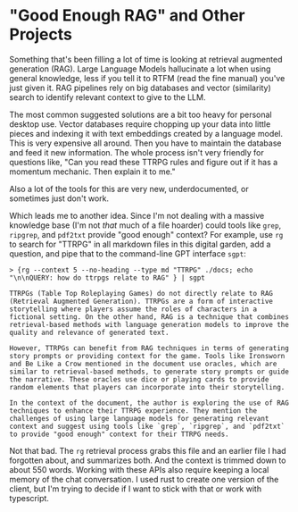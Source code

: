 # "Good Enough RAG" and Other Projects

Something that's been filling a lot of time is looking at retrieval augmented generation (RAG). Large Language Models hallucinate a lot when using general knowledge, less if you tell it to RTFM (read the fine manual) you've just given it. RAG pipelines rely on big databases and vector (similarity) search to identify relevant context to give to the LLM.

The most common suggested solutions are a bit too heavy for personal desktop use. Vector databases require chopping up your data into little pieces and indexing it with text embeddings created by a language model. This is very expensive all around. Then you have to maintain the database and feed it new information. The whole process isn't very friendly for questions like, "Can you read these TTRPG rules and figure out if it has a momentum mechanic. Then explain it to me."

Also a lot of the tools for this are very new, underdocumented, or sometimes just don't work.

Which leads me to another idea. Since I'm not dealing with a massive knowledge base (I'm not _that_ much of a file hoarder) could tools like `grep`, `ripgrep`, and `pdf2txt` provide "good enough" context? For example, use `rg` to search for "TTRPG" in all markdown files in this digital garden, add a question, and pipe that to the command-line GPT interface `sgpt`:

```
> {rg --context 5 --no-heading --type md "TTRPG" ./docs; echo "\n\nQUERY: how do ttrpgs relate to RAG" } | sgpt

TTRPGs (Table Top Roleplaying Games) do not directly relate to RAG (Retrieval Augmented Generation). TTRPGs are a form of interactive storytelling where players assume the roles of characters in a fictional setting. On the other hand, RAG is a technique that combines retrieval-based methods with language generation models to improve the quality and relevance of generated text.

However, TTRPGs can benefit from RAG techniques in terms of generating story prompts or providing context for the game. Tools like Ironsworn and Be Like a Crow mentioned in the document use oracles, which are similar to retrieval-based methods, to generate story prompts or guide the narrative. These oracles use dice or playing cards to provide random elements that players can incorporate into their storytelling.

In the context of the document, the author is exploring the use of RAG techniques to enhance their TTRPG experience. They mention the challenges of using large language models for generating relevant context and suggest using tools like `grep`, `ripgrep`, and `pdf2txt` to provide "good enough" context for their TTRPG needs.
```

Not that bad. The `rg` retrieval process grabs this file and an earlier file I had forgotten about, and summarizes both. And the context is trimmed down to about 550 words. Working with these APIs also require keeping a local memory of the chat conversation. I used rust to create one version of the client, but I'm trying to decide if I want to stick with that or work with typescript.

